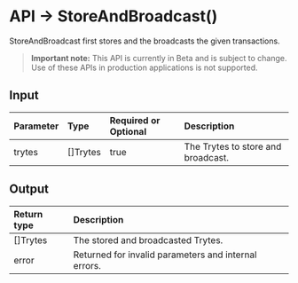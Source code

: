# API -> StoreAndBroadcast()
StoreAndBroadcast first stores and the broadcasts the given transactions.
> **Important note:** This API is currently in Beta and is subject to change. Use of these APIs in production applications is not supported.


## Input

| Parameter       | Type | Required or Optional | Description |
|:---------------|:--------|:--------| :--------|
| trytes | []Trytes | true | The Trytes to store and broadcast.  |




## Output

| Return type     | Description |
|:---------------|:--------|
| []Trytes | The stored and broadcasted Trytes. |
| error | Returned for invalid parameters and internal errors. |



